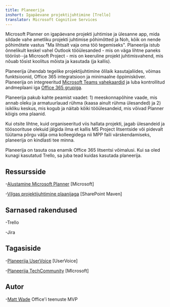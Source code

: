 ```yaml
---
title: Planeerija
inshort: Igapäevane projektijuhtimine [Trello]
translator: Microsoft Cognitive Services
---
```



Microsoft Planner on igapäevane projekti juhtimise ja ülesanne app, mida sildade vahe ametliku projekti juhtimise põhimõtted ja Noh, kõik on nende põhimõtete vastus "Ma lihtsalt vaja oma töö tegemiseks". Planeerija istub õnnelikult keskel vahel Outlook tööülesanded - mis on väga lihtne paneks tööriist--ja Microsoft Project - mis on keeruline projekt juhtimisvahend, mis nõuab tõsist koolitus mõista ja kasutada (ja kallis). 

Planeerija ühendab tegelike projektijuhtimine õlilaik kasutajaliides, võimas funktsioonid, Office 365 integratsioon ja minimaalne õppimiskõver. Planeerija on integreeritud [Microsoft Teams vahekaardid](https://blogs.technet.microsoft.com/skypehybridguy/2017/08/30/microsoft-teams-using-planner-to-stay-organized/) ja luba kontrollitud andmeplaani iga [Office 365 grupiga](http://icsh.pt/O365groups).

Planeerija pakub kahte peamist vaadet: 1) meeskonnapõhine vaade, mis annab oleku ja armatuurlauad rühma (kaasa ainult rühma ülesanded) ja 2) isikliku keskus, mis kogub ja näitab kõiki tööülesandeid, mis võivad Planner kõigis oma plaanid.

Kui otsite lihtne, kuid organiseeritud viis hallata projekti, jagab ülesandeid ja töösoorituse olekuid jälgida ilma et kallis MS Project litsentside või pidevalt tüütama põrgu välja oma kolleegidega nii MPP faili värskendamiseks, planeerija on kindlasti tee minna.

Planeerija on tasuta osa enamik Office 365 litsentsi võimalusi. Kui sa oled kunagi kasutatud Trello, sa juba tead kuidas kasutada planeerija.

Ressursside
---------

-[Alustamine Microsoft Planner](https://support.office.com/en-us/article/Microsoft-Planner-help-4a9a13c6-3adf-4a60-a6fc-15c0b15e16fc?ui=en-US&rs=en-US&ad=US)
    \[Microsoft\]

-[Vilgas projektijuhtimine plaanijaga](https://sharepointmaven.com/how-to-use-microsoft-planner-for-agile-and-scrum-projects/)
    \[SharePoint Maven\]

Sarnased rakendused
--------------------

-Trello

-Jira

Tagasiside
---------

-[Planeerija UserVoice](https://planner.uservoice.com/forums/330525-microsoft-planner-feedback-forum)
    \[UserVoice\]

-[Planeerija TechCommunity](https://techcommunity.microsoft.com/t5/Planner/ct-p/Planner)
    \[MIcrosoft\]

Autor
---------

-[Matt Wade](https://www.linkedin.com/in/thatmattwade/) Office'i teenuste MVP


